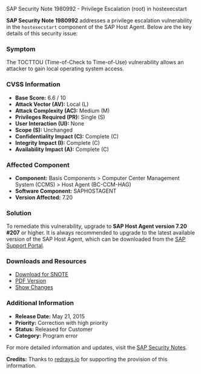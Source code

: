 SAP Security Note 1980992 - Privilege Escalation (root) in hostexecstart

**SAP Security Note 1980992** addresses a privilege escalation vulnerability in the `hostexecstart` component of the SAP Host Agent. Below are the key details of this security issue:

### Symptom
The TOCTTOU (Time-of-Check to Time-of-Use) vulnerability allows an attacker to gain local operating system access.

### CVSS Information
- **Base Score:** 6.6 / 10
- **Attack Vector (AV):** Local (L)
- **Attack Complexity (AC):** Medium (M)
- **Privileges Required (PR):** Single (S)
- **User Interaction (UI):** None
- **Scope (S):** Unchanged
- **Confidentiality Impact (C):** Complete (C)
- **Integrity Impact (I):** Complete (C)
- **Availability Impact (A):** Complete (C)

### Affected Component
- **Component:** Basis Components > Computer Center Management System (CCMS) > Host Agent (BC-CCM-HAG)
- **Software Component:** SAPHOSTAGENT
- **Version Affected:** 7.20

### Solution
To remediate this vulnerability, upgrade to **SAP Host Agent version 7.20 #207** or higher. It is always recommended to upgrade to the latest available version of the SAP Host Agent, which can be downloaded from the [SAP Support Portal](https://me.sap.com/notes/1980992).

### Downloads and Resources
- [Download for SNOTE](https://notesdownloads.sap.com/note/0040000017813582017)
- [PDF Version](https://me.sap.com/sap/support/sfm/notes/print/0001980992?language=en-US&token=476326CDEC3703DD10AB832BF562FE27)
- [Show Changes](https://me.sap.com/notesLatestChanges/0001980992/E/diff)

### Additional Information
- **Release Date:** May 21, 2015
- **Priority:** Correction with high priority
- **Status:** Released for Customer
- **Category:** Program error

For more detailed information and updates, visit the [SAP Security Notes](https://me.sap.com/securitynotes).

**Credits:** Thanks to [redrays.io](https://redrays.io) for supporting the provision of this information.